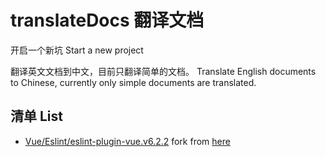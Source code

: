 # translateDocs 翻译文档

开启一个新坑
Start a new project


翻译英文文档到中文，目前只翻译简单的文档。
Translate English documents to Chinese, currently only simple documents are translated.


## 清单 List

- [Vue/Eslint/eslint-plugin-vue.v6.2.2](./docs/Vue/Eslint/eslint-plugin-vue.v6.2.2.md) fork from [here](https://github.com/vuejs/eslint-plugin-vue/blob/v6.2.2/docs/rules/README.md)